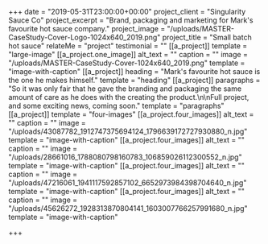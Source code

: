 +++
date = "2019-05-31T23:00:00+00:00"
project_client = "Singularity Sauce Co"
project_excerpt = "Brand, packaging and marketing for Mark's favourite hot sauce company."
project_image = "/uploads/MASTER-CaseStudy-Cover-Logo-1024x640_2019.png"
project_title = "Small batch hot sauce"
relateMe = "project"
testimonial = ""
[[a_project]]
template = "large-image"
[[a_project.one_image]]
alt_text = ""
caption = ""
image = "/uploads/MASTER-CaseStudy-Cover-1024x640_2019.png"
template = "image-with-caption"
[[a_project]]
heading = "Mark's favourite hot sauce is the one he makes himself."
template = "heading"
[[a_project]]
paragraphs = "So it was only fair that he gave the branding and packaging the same amount of care as he does with the creating the product.\n\nFull project, and some exciting news, coming soon."
template = "paragraphs"
[[a_project]]
template = "four-images"
[[a_project.four_images]]
alt_text = ""
caption = ""
image = "/uploads/43087782_1912747375694124_1796639172727930880_n.jpg"
template = "image-with-caption"
[[a_project.four_images]]
alt_text = ""
caption = ""
image = "/uploads/28661016_1788080798160783_106859026112300552_n.jpg"
template = "image-with-caption"
[[a_project.four_images]]
alt_text = ""
caption = ""
image = "/uploads/47216061_1941117592857102_6652973984398704640_n.jpg"
template = "image-with-caption"
[[a_project.four_images]]
alt_text = ""
caption = ""
image = "/uploads/45626272_1928313870804141_1603007766257991680_n.jpg"
template = "image-with-caption"

+++
